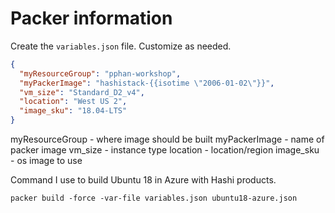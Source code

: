 # Packer information

Create the `variables.json` file. Customize as needed.

```json
{
  "myResourceGroup": "pphan-workshop",
  "myPackerImage": "hashistack-{{isotime \"2006-01-02\"}}",
  "vm_size": "Standard_D2_v4",
  "location": "West US 2",
  "image_sku": "18.04-LTS"
}
```

myResourceGroup - where image should be built
myPackerImage - name of packer image
vm_size - instance type
location - location/region
image_sku - os image to use

Command I use to build Ubuntu 18 in Azure with Hashi products.

```shell
packer build -force -var-file variables.json ubuntu18-azure.json
```
